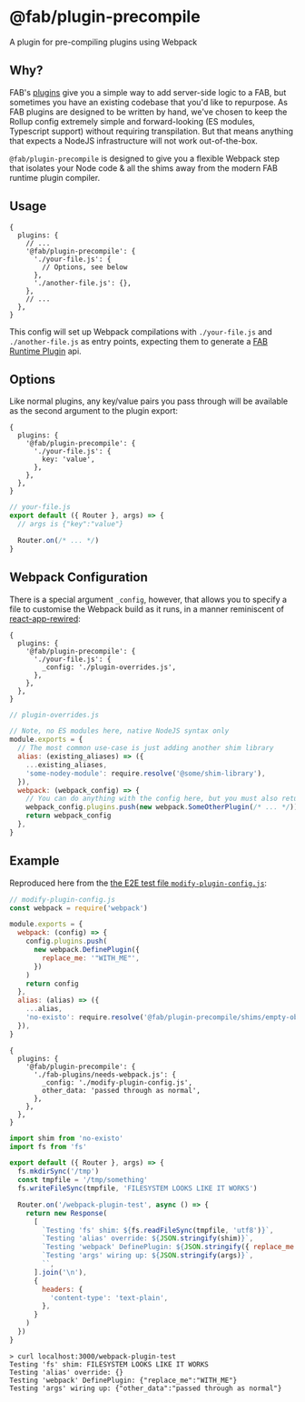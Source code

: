 # @fab/plugin-precompile

A plugin for pre-compiling plugins using Webpack

## Why?

FAB's [plugins](https://fab.dev/kb/plugins) give you a simple way to add server-side logic to a FAB, but sometimes you have an existing codebase that you'd like to repurpose. As FAB plugins are designed to be written by hand, we've chosen to keep the Rollup config extremely simple and forward-looking (ES modules, Typescript support) without requiring transpilation. But that means anything that expects a NodeJS infrastructure will not work out-of-the-box.

`@fab/plugin-precompile` is designed to give you a flexible Webpack step that isolates your Node code & all the shims away from the modern FAB runtime plugin compiler.

## Usage

```json5
{
  plugins: {
    // ...
    '@fab/plugin-precompile': {
      './your-file.js': {
        // Options, see below
      },
      './another-file.js': {},
    },
    // ...
  },
}
```

This config will set up Webpack compilations with `./your-file.js` and `./another-file.js` as entry points, expecting them to generate a [FAB Runtime Plugin](https://fab.dev/guides/adding-server-side-logic) api.

## Options

Like normal plugins, any key/value pairs you pass through will be available as the second argument to the plugin export:

```json5
{
  plugins: {
    '@fab/plugin-precompile': {
      './your-file.js': {
        key: 'value',
      },
    },
  },
}
```

```js
// your-file.js
export default ({ Router }, args) => {
  // args is {"key":"value"}

  Router.on(/* ... */)
}
```

## Webpack Configuration

There is a special argument `_config`, however, that allows you to specify a file to customise the Webpack build as it runs, in a manner reminiscent of [react-app-rewired](https://github.com/timarney/react-app-rewired#extended-configuration-options):

```json5
{
  plugins: {
    '@fab/plugin-precompile': {
      './your-file.js': {
        _config: './plugin-overrides.js',
      },
    },
  },
}
```

```js
// plugin-overrides.js

// Note, no ES modules here, native NodeJS syntax only
module.exports = {
  // The most common use-case is just adding another shim library
  alias: (existing_aliases) => ({
    ...existing_aliases,
    'some-nodey-module': require.resolve('@some/shim-library'),
  }),
  webpack: (webpack_config) => {
    // You can do anything with the config here, but you must also return it
    webpack_config.plugins.push(new webpack.SomeOtherPlugin(/* ... */))
    return webpack_config
  },
}
```

## Example

Reproduced here from the [the E2E test file `modify-plugin-config.js`](https://github.com/fab-spec/fab/blob/c0decea3e2d8974c76aac67f26838e5995c9664b/tests/e2e/fixtures/server-side-logic/modify-plugin-config.js):

```js
// modify-plugin-config.js
const webpack = require('webpack')

module.exports = {
  webpack: (config) => {
    config.plugins.push(
      new webpack.DefinePlugin({
        replace_me: '"WITH_ME"',
      })
    )
    return config
  },
  alias: (alias) => ({
    ...alias,
    'no-existo': require.resolve('@fab/plugin-precompile/shims/empty-object'),
  }),
}
```

```json5
{
  plugins: {
    '@fab/plugin-precompile': {
      './fab-plugins/needs-webpack.js': {
        _config: './modify-plugin-config.js',
        other_data: 'passed through as normal',
      },
    },
  },
}
```

```js
import shim from 'no-existo'
import fs from 'fs'

export default ({ Router }, args) => {
  fs.mkdirSync('/tmp')
  const tmpfile = '/tmp/something'
  fs.writeFileSync(tmpfile, 'FILESYSTEM LOOKS LIKE IT WORKS')

  Router.on('/webpack-plugin-test', async () => {
    return new Response(
      [
        `Testing 'fs' shim: ${fs.readFileSync(tmpfile, 'utf8')}`,
        `Testing 'alias' override: ${JSON.stringify(shim)}`,
        `Testing 'webpack' DefinePlugin: ${JSON.stringify({ replace_me: replace_me })}`,
        `Testing 'args' wiring up: ${JSON.stringify(args)}`,
        ``,
      ].join('\n'),
      {
        headers: {
          'content-type': 'text-plain',
        },
      }
    )
  })
}
```

```
> curl localhost:3000/webpack-plugin-test
Testing 'fs' shim: FILESYSTEM LOOKS LIKE IT WORKS
Testing 'alias' override: {}
Testing 'webpack' DefinePlugin: {"replace_me":"WITH_ME"}
Testing 'args' wiring up: {"other_data":"passed through as normal"}
```
